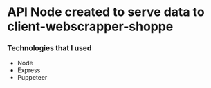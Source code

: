 # API Node created to serve data to client-webscrapper-shoppe

### Technologies that I used
- Node
- Express
- Puppeteer
